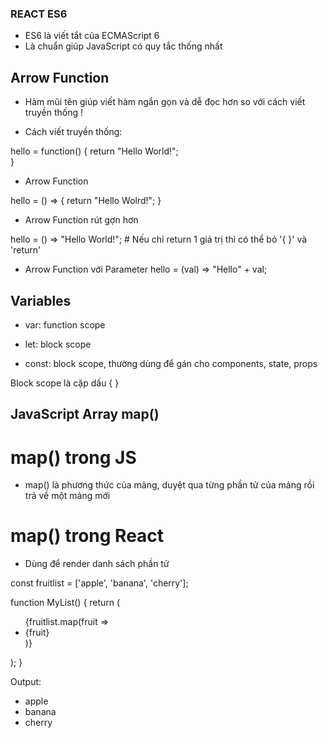 ### REACT ES6
- ES6 là viết tắt của ECMAScript 6
- Là chuẩn giúp JavaScript có quy tắc thống nhất


## Arrow Function
- Hàm mũi tên giúp viết hàm ngắn gọn và dễ đọc hơn so với cách viết truyền thống !

- Cách viết truyền thống:

 hello = function() {
  return "Hello World!";        
}


- Arrow Function

hello = () => {
    return "Hello Wolrd!";
}

- Arrow Function rút gợn hơn

hello = () => "Hello World!";    # Nếu chỉ return 1 giá trị thì có thể bỏ '{ }' và 'return'

- Arrow Function với Parameter
hello = (val) => "Hello" + val;

## Variables

- var: function scope

- let: block scope

- const: block scope, thường dùng để gán cho components, state, props

Block scope là cặp dấu { }

## JavaScript Array map()
# map() trong JS
- map() là phương thức của mảng, duyệt qua từng phần tử của mảng rồi trả về một mảng mới

# map() trong React
-  Dùng để render danh sách phần tử

const fruitlist = ['apple', 'banana', 'cherry'];

function MyList() {
  return (
    <ul>
      {fruitlist.map(fruit =>
        <li key={fruit}>{fruit}</li>
      )}
    </ul>
  );
}

Output: 
- apple
- banana
- cherry



